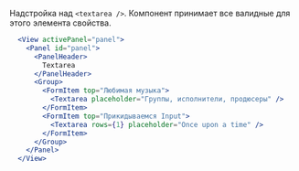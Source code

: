 Надстройка над `<textarea />`. Компонент принимает все валидные для этого элемента свойства.

```jsx
  <View activePanel="panel">
    <Panel id="panel">
      <PanelHeader>
        Textarea
      </PanelHeader>
      <Group>
        <FormItem top="Любимая музыка">
          <Textarea placeholder="Группы, исполнители, продюсеры" />
        </FormItem>
        <FormItem top="Прикидываемся Input">
          <Textarea rows={1} placeholder="Once upon a time" />
        </FormItem>
      </Group>
    </Panel>
  </View>
```
